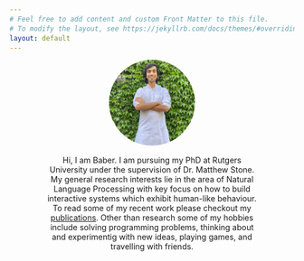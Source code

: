 ```yaml
---
# Feel free to add content and custom Front Matter to this file.
# To modify the layout, see https://jekyllrb.com/docs/themes/#overriding-theme-defaults
layout: default
---
```

<div align="center">
<p align="center">
  <img class="prof_pic" src="profile_pic.jpg">
</p>
<div align="center" class="intro">
Hi, I am Baber. I am pursuing my PhD at Rutgers University under the supervision of Dr. Matthew Stone. My general research interests lie in the area of Natural Language Processing with key focus on how to build interactive systems which exhibit human-like behaviour. To read some of my recent work please checkout my <a href="/publications">publications</a>. Other than research some of my hobbies include solving programming problems, thinking about and experimentig with new ideas, playing games, and travelling with friends.
</div>
</div>

<style>
    .prof_pic {
        position: relative;
        border-radius: 50%;
        width: 30%;
        height: 30%;
    }
    .intro {
        width: 75%;
    }
</style>
